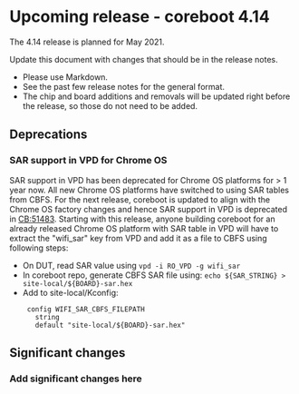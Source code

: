 Upcoming release - coreboot 4.14
================================

The 4.14 release is planned for May 2021.

Update this document with changes that should be in the release notes.

* Please use Markdown.
* See the past few release notes for the general format.
* The chip and board additions and removals will be updated right
  before the release, so those do not need to be added.

Deprecations
------------

### SAR support in VPD for Chrome OS

SAR support in VPD has been deprecated for Chrome OS platforms for > 1
year now. All new Chrome OS platforms have switched to using SAR
tables from CBFS. For the next release, coreboot is updated to align
with the Chrome OS factory changes and hence SAR support in VPD is
deprecated in [CB:51483](https://review.coreboot.org/51483). Starting
with this release, anyone building coreboot for an already released
Chrome OS platform with SAR table in VPD will have to extract the
"wifi_sar" key from VPD and add it as a file to CBFS using following
steps:
 * On DUT, read SAR value using `vpd -i RO_VPD -g wifi_sar`
 * In coreboot repo, generate CBFS SAR file using:
    `echo ${SAR_STRING} > site-local/${BOARD}-sar.hex`
 * Add to site-local/Kconfig:
    ```
     config WIFI_SAR_CBFS_FILEPATH
       string
       default "site-local/${BOARD}-sar.hex"
    ```

Significant changes
-------------------

### Add significant changes here

